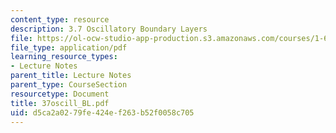 ```yaml
---
content_type: resource
description: 3.7 Oscillatory Boundary Layers
file: https://ol-ocw-studio-app-production.s3.amazonaws.com/courses/1-63-advanced-fluid-dynamics-of-the-environment-fall-2002/d5ca2a0279fe424ef263b52f0058c705_37oscill_BL.pdf
file_type: application/pdf
learning_resource_types:
- Lecture Notes
parent_title: Lecture Notes
parent_type: CourseSection
resourcetype: Document
title: 37oscill_BL.pdf
uid: d5ca2a02-79fe-424e-f263-b52f0058c705
---
```

